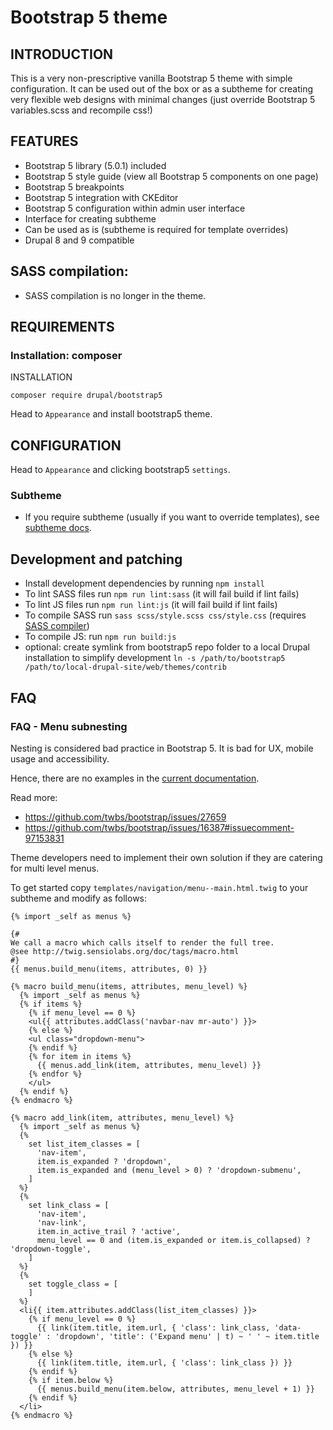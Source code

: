 # Bootstrap 5 theme

## INTRODUCTION

This is a very non-prescriptive vanilla Bootstrap 5 theme 
with simple configuration. It can be used out of the box or 
as a subtheme for creating very flexible web designs with 
minimal changes (just override Bootstrap 5 variables.scss 
and recompile css!)

## FEATURES

* Bootstrap 5 library (5.0.1) included
* Bootstrap 5 style guide (view all Bootstrap 5 components on one page)
* Bootstrap 5 breakpoints
* Bootstrap 5 integration with CKEditor
* Bootstrap 5 configuration within admin user interface
* Interface for creating subtheme
* Can be used as is (subtheme is required for template overrides)
* Drupal 8 and 9 compatible

## SASS compilation:

* SASS compilation is no longer in the theme.

## REQUIREMENTS

### Installation: composer
INSTALLATION

`composer require drupal/bootstrap5`

Head to `Appearance` and install bootstrap5 theme.

## CONFIGURATION

Head to `Appearance` and clicking bootstrap5 `settings`.

### Subtheme

* If you require subtheme (usually if you want to override templates), 
    see [subtheme docs](_SUBTHEME/README.md).

## Development and patching

- Install development dependencies by running `npm install`
- To lint SASS files run `npm run lint:sass` (it will fail build if lint fails)
- To lint JS files run `npm run lint:js` (it will fail build if lint fails)
- To compile SASS run `sass scss/style.scss css/style.css` (requires [SASS compiler](https://sass-lang.com/install))
- To compile JS: run `npm run build:js`
- optional: create symlink from bootstrap5 repo folder to a local Drupal installation to simplify development `ln -s /path/to/bootstrap5 /path/to/local-drupal-site/web/themes/contrib`

## FAQ

### FAQ - Menu subnesting

Nesting is considered bad practice in Bootstrap 5. It is bad for UX, mobile 
usage and accessibility.

Hence, there are no examples in the [current documentation](https://getbootstrap.com/docs/5.0/components/dropdowns/#menu-items).

Read more: 

* https://github.com/twbs/bootstrap/issues/27659
* https://github.com/twbs/bootstrap/issues/16387#issuecomment-97153831

Theme developers need to implement their own solution if they are catering 
for multi level menus.

To get started copy `templates/navigation/menu--main.html.twig` to your 
subtheme and modify as follows:

```
{% import _self as menus %}

{#
We call a macro which calls itself to render the full tree.
@see http://twig.sensiolabs.org/doc/tags/macro.html
#}
{{ menus.build_menu(items, attributes, 0) }}

{% macro build_menu(items, attributes, menu_level) %}
  {% import _self as menus %}
  {% if items %}
    {% if menu_level == 0 %}
    <ul{{ attributes.addClass('navbar-nav mr-auto') }}>
    {% else %}
    <ul class="dropdown-menu">
    {% endif %}
    {% for item in items %}
      {{ menus.add_link(item, attributes, menu_level) }}
    {% endfor %}
    </ul>
  {% endif %}
{% endmacro %}

{% macro add_link(item, attributes, menu_level) %}
  {% import _self as menus %}
  {%
    set list_item_classes = [
      'nav-item',
      item.is_expanded ? 'dropdown',
      item.is_expanded and (menu_level > 0) ? 'dropdown-submenu',
    ]
  %}
  {%
    set link_class = [
      'nav-item',
      'nav-link',
      item.in_active_trail ? 'active',
      menu_level == 0 and (item.is_expanded or item.is_collapsed) ? 'dropdown-toggle',
    ]
  %}
  {%
    set toggle_class = [
    ]
  %}
  <li{{ item.attributes.addClass(list_item_classes) }}>
    {% if menu_level == 0 %}
      {{ link(item.title, item.url, { 'class': link_class, 'data-toggle' : 'dropdown', 'title': ('Expand menu' | t) ~ ' ' ~ item.title }) }}
    {% else %}
      {{ link(item.title, item.url, { 'class': link_class }) }}
    {% endif %}
    {% if item.below %}
      {{ menus.build_menu(item.below, attributes, menu_level + 1) }}
    {% endif %}
  </li>
{% endmacro %}
```
